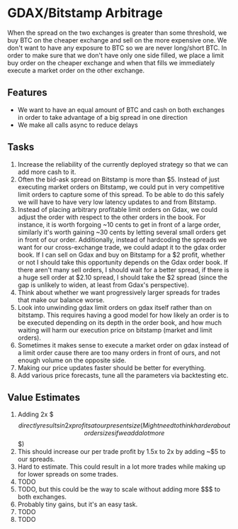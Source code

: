 # GDAX/Bitstamp Arbitrage
When the spread on the two exchanges is greater than some threshold, we buy BTC on the cheaper exchange and sell on the more expensive one. We don't want to have any exposure to BTC so we are never long/short BTC. In order to make sure that we don't have only one side filled, we place a limit buy order on the cheaper exchange and when that fills we immediately execute a market order on the other exchange.

## Features
- We want to have an equal amount of BTC and cash on both exchanges in order to take advantage of a big spread in one direction
- We make all calls async to reduce delays

## Tasks

1. Increase the reliability of the currently deployed strategy so that we can add more cash to it.
2. Often the bid-ask spread on Bitstamp is more than $5. Instead of just executing market orders on Bitstamp, we could put in very competitive limit orders to capture some of this spread. To be able to do this safely we will have to have very low latency updates to and from Bitstamp.
3. Instead of placing arbitrary profitable limit orders on Gdax, we could adjust the order with respect to the other orders in the book. For instance, it is worth forgoing ~10 cents to get in front of a large order, similarly it's worth gaining ~30 cents by letting several small orders get in front of our order. Additionally, instead of hardcoding the spreads we want for our cross-exchange trade, we could adapt it to the gdax order book. If I can sell on Gdax and buy on Bitstamp for a $2 profit, whether or not I should take this opportunity depends on the Gdax order book. If there aren't many sell orders, I should wait for a better spread, if there is a huge sell order at $2.10 spread, I should take the $2 spread (since the gap is unlikely to widen, at least from Gdax's perspective).
4. Think about whether we want progressively larger spreads for trades that make our balance worse.
5. Look into unwinding gdax limit orders on gdax itself rather than on bitstamp. This requires having a good model for how likely an order is to be executed depending on its depth in the order book, and how much waiting will harm our execution price on bitstamp (market and limit orders).
6. Sometimes it makes sense to execute a market order on gdax instead of a limit order cause there are too many orders in front of ours, and not enough volume on the opposite side.
7. Making our price updates faster should be better for everything.
8. Add various price forecasts, tune all the parameters via backtesting etc.

## Value Estimates

1. Adding 2x $$$ directly results in 2x profits at our present size (Might need to think harder about order sizes if we add a lot more $$$)
2. This should increase our per trade profit by 1.5x to 2x by adding ~$5 to our spreads.
3. Hard to estimate. This could result in a lot more trades while making up for lower spreads on some trades.
4. TODO
5. TODO, but this could be the way to scale without adding more $$$ to both exchanges.
6. Probably tiny gains, but it's an easy task.
7. TODO
8. TODO
